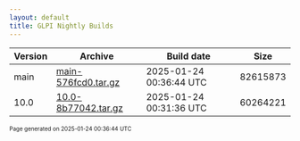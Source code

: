 ```yaml
---
layout: default
title: GLPI Nightly Builds
---
```


Version|Archive|Build date|Size
---|---|---|---
main|[main-576fcd0.tar.gz](main-576fcd0.tar.gz)|2025-01-24 00:36:44 UTC|82615873
10.0|[10.0-8b77042.tar.gz](10.0-8b77042.tar.gz)|2025-01-24 00:31:36 UTC|60264221

<font size="1">Page generated on 2025-01-24 00:36:44 UTC</font>
